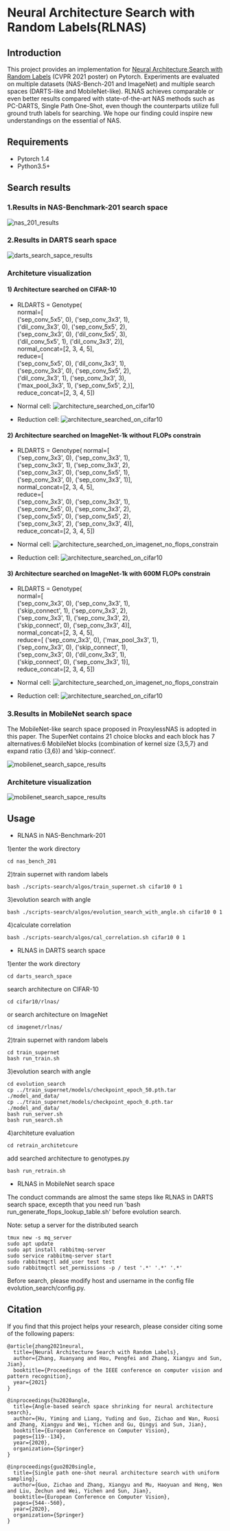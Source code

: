 # Neural Architecture Search with Random Labels(RLNAS)

## Introduction
This project provides an implementation for [Neural Architecture Search with Random Labels](https://arxiv.org/abs/2101.11834) (CVPR 2021 poster) on Pytorch. Experiments are evaluated on multiple datasets (NAS-Bench-201 and ImageNet) and multiple search spaces (DARTS-like and MobileNet-like). RLNAS achieves comparable or even better results compared with state-of-the-art NAS methods such as PC-DARTS, Single Path One-Shot, even though the counterparts utilize full ground truth labels for searching. We hope our finding could inspire new understandings on the essential of NAS.

## Requirements
* Pytorch 1.4
* Python3.5+

## Search results
### 1.Results in NAS-Benchmark-201 search space

![nas_201_results](./repo_figures/nas_201_results.png)

### 2.Results in DARTS searh space

![darts_search_sapce_results](./repo_figures/darts_search_sapce_results.png)

### Architeture visualization
#### 1) Architecture searched on CIFAR-10

* RLDARTS = Genotype( <br>
          normal=[  <br>
             ('sep_conv_5x5', 0), ('sep_conv_3x3', 1), <br> 
             ('dil_conv_3x3', 0), ('sep_conv_5x5', 2), <br> 
             ('sep_conv_3x3', 0), ('dil_conv_5x5', 3), <br> ('dil_conv_5x5', 1), ('dil_conv_3x3', 2)],  
          normal_concat=[2, 3, 4, 5], <br> 
          reduce=[ <br> 
             ('sep_conv_5x5', 0), ('dil_conv_3x3', 1), <br> 
             ('sep_conv_3x3', 0), ('sep_conv_5x5', 2), <br> 
             ('dil_conv_3x3', 1), ('sep_conv_3x3', 3), <br> 
             ('max_pool_3x3', 1), ('sep_conv_5x5', 2,)], <br> 
          reduce_concat=[2, 3, 4, 5])


* Normal cell:
![architecture_searched_on_cifar10](./repo_figures/rlnas_cifar_normal.png)  
 
* Reduction cell:
![architecture_searched_on_cifar10](./repo_figures/rlnas_cifar_reduce.png)   


#### 2) Architecture searched on ImageNet-1k without FLOPs constrain

* RLDARTS = Genotype(
          normal=[<br>
              ('sep_conv_3x3', 0), ('sep_conv_3x3', 1),  <br>
              ('sep_conv_3x3', 1), ('sep_conv_3x3', 2),  <br>
              ('sep_conv_3x3', 0), ('sep_conv_5x5', 1),  <br> 
              ('sep_conv_3x3', 0), ('sep_conv_3x3', 1)], <br>
          normal_concat=[2, 3, 4, 5],                    <br>
          reduce=[<br>
              ('sep_conv_3x3', 0), ('sep_conv_3x3', 1), <br>
              ('sep_conv_5x5', 0), ('sep_conv_3x3', 2), <br>
              ('sep_conv_5x5', 0), ('sep_conv_5x5', 2), <br>
              ('sep_conv_3x3', 2), ('sep_conv_3x3', 4)], <br>
          reduce_concat=[2, 3, 4, 5])

* Normal cell:
![architecture_searched_on_imagenet_no_flops_constrain](./repo_figures/rlnas_imagenet_without_flops_constrain_normal.png)  
 
* Reduction cell:
![architecture_searched_on_cifar10](./repo_figures/rlnas_imagenet_without_flops_constrain_reduce.png)  

#### 3) Architecture searched on ImageNet-1k with 600M FLOPs constrain

* RLDARTS = Genotype(  <br>
          normal=[   <br>
              ('sep_conv_3x3', 0), ('sep_conv_3x3', 1),  <br>
              ('skip_connect', 1), ('sep_conv_3x3', 2),  <br>
              ('sep_conv_3x3', 1), ('sep_conv_3x3', 2),  <br>
              ('skip_connect', 0), ('sep_conv_3x3', 4)], <br>
              normal_concat=[2, 3, 4, 5], <br>
          reduce=[
          ('sep_conv_3x3', 0), ('max_pool_3x3', 1),  <br>
          ('sep_conv_3x3', 0), ('skip_connect', 1),  <br>
          ('sep_conv_3x3', 0), ('dil_conv_3x3', 1),  <br>
          ('skip_connect', 0), ('sep_conv_3x3', 1)], <br>
          reduce_concat=[2, 3, 4, 5])


* Normal cell:
![architecture_searched_on_imagenet_no_flops_constrain](./repo_figures/rlnas_imagenet_600M_constrain_normal.png)  
 
* Reduction cell:
![architecture_searched_on_cifar10](./repo_figures/rlnas_imagenet_600M_constrain_reduce.png)

### 3.Results in MobileNet search space

The MobileNet-like search space proposed in ProxylessNAS is adopted in this paper. The SuperNet contains 21 choice blocks and each block has 7 alternatives:6 MobileNet blocks (combination of kernel size {3,5,7} and expand ratio {3,6}) and ’skip-connect’. 

![mobilenet_search_sapce_results](./repo_figures/mobilenet_search_space_result.png)

### Architeture visualization
![mobilenet_search_sapce_results](./repo_figures/rlnas_mobilenet_search_space.png)


## Usage
* RLNAS in NAS-Benchmark-201

1)enter the work directory
```shell
cd nas_bench_201
```
2)train supernet with random labels
```shell
bash ./scripts-search/algos/train_supernet.sh cifar10 0 1
```
3)evolution search with angle
```shell
bash ./scripts-search/algos/evolution_search_with_angle.sh cifar10 0 1
```
4)calculate correlation
```shell
bash ./scripts-search/algos/cal_correlation.sh cifar10 0 1
```

* RLNAS in DARTS search space

1)enter the work directory
```shell
cd darts_search_space
```
search architecture on CIFAR-10 
```shell
cd cifar10/rlnas/
```
or search architecture on ImageNet
```shell
cd imagenet/rlnas/
```

2)train supernet with random labels
```shell
cd train_supernet
bash run_train.sh
```
3)evolution search with angle
```shell
cd evolution_search
cp ../train_supernet/models/checkpoint_epoch_50.pth.tar ./model_and_data/
cp ../train_supernet/models/checkpoint_epoch_0.pth.tar ./model_and_data/
bash run_server.sh
bash run_search.sh
```
4)architeture evaluation
```shell
cd retrain_architetcure
```
add searched architecture to genotypes.py
```shell
bash run_retrain.sh
```

* RLNAS in MobileNet search space

The conduct commands are almost the same steps like RLNAS in DARTS search space, excepth that you need run 'bash run_generate_flops_lookup_table.sh' before evolution search.

Note: setup a server for the distributed search
```shell
tmux new -s mq_server
sudo apt update
sudo apt install rabbitmq-server
sudo service rabbitmq-server start
sudo rabbitmqctl add_user test test
sudo rabbitmqctl set_permissions -p / test '.*' '.*' '.*'
```

Before search, please modify host and username in the config file evolution_search/config.py.

## Citation
If you find that this project helps your research, please consider citing some of the following papers:

```
@article{zhang2021neural,
  title={Neural Architecture Search with Random Labels},
  author={Zhang, Xuanyang and Hou, Pengfei and Zhang, Xiangyu and Sun, Jian},
  booktitle={Proceedings of the IEEE conference on computer vision and pattern recognition},
  year={2021}
}
```

```
@inproceedings{hu2020angle,
  title={Angle-based search space shrinking for neural architecture search},
  author={Hu, Yiming and Liang, Yuding and Guo, Zichao and Wan, Ruosi and Zhang, Xiangyu and Wei, Yichen and Gu, Qingyi and Sun, Jian},
  booktitle={European Conference on Computer Vision},
  pages={119--134},
  year={2020},
  organization={Springer}
}
```

```
@inproceedings{guo2020single,
  title={Single path one-shot neural architecture search with uniform sampling},
  author={Guo, Zichao and Zhang, Xiangyu and Mu, Haoyuan and Heng, Wen and Liu, Zechun and Wei, Yichen and Sun, Jian},
  booktitle={European Conference on Computer Vision},
  pages={544--560},
  year={2020},
  organization={Springer}
}
```
